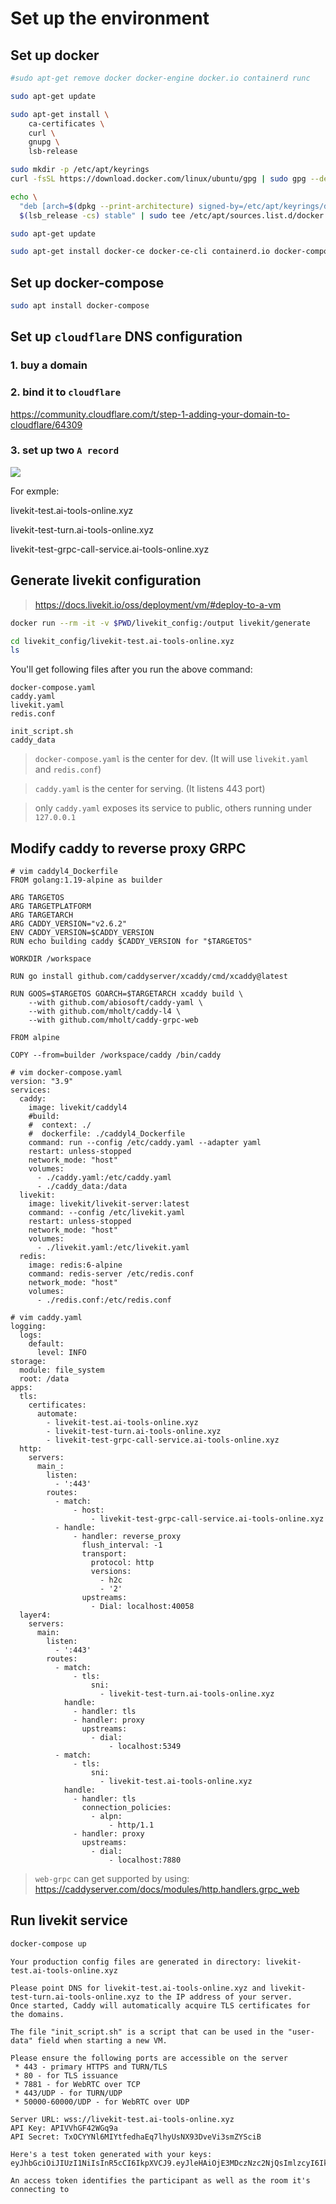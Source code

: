 # Set up the environment

## Set up docker
```bash
#sudo apt-get remove docker docker-engine docker.io containerd runc

sudo apt-get update

sudo apt-get install \
    ca-certificates \
    curl \
    gnupg \
    lsb-release

sudo mkdir -p /etc/apt/keyrings
curl -fsSL https://download.docker.com/linux/ubuntu/gpg | sudo gpg --dearmor -o /etc/apt/keyrings/docker.gpg

echo \
  "deb [arch=$(dpkg --print-architecture) signed-by=/etc/apt/keyrings/docker.gpg] https://download.docker.com/linux/ubuntu \
  $(lsb_release -cs) stable" | sudo tee /etc/apt/sources.list.d/docker.list > /dev/null

sudo apt-get update

sudo apt-get install docker-ce docker-ce-cli containerd.io docker-compose-plugin
```

## Set up docker-compose
```bash
sudo apt install docker-compose
```

## Set up `cloudflare` DNS configuration
### 1. buy a domain
### 2. bind it to `cloudflare`
https://community.cloudflare.com/t/step-1-adding-your-domain-to-cloudflare/64309

### 3. set up two `A record`
![](images/1.setup_two_a_records.png)

For exmple:

livekit-test.ai-tools-online.xyz

livekit-test-turn.ai-tools-online.xyz

livekit-test-grpc-call-service.ai-tools-online.xyz


## Generate livekit configuration
> https://docs.livekit.io/oss/deployment/vm/#deploy-to-a-vm

```bash
docker run --rm -it -v $PWD/livekit_config:/output livekit/generate

cd livekit_config/livekit-test.ai-tools-online.xyz
ls
```

You'll get following files after you run the above command:
```
docker-compose.yaml  
caddy.yaml  
livekit.yaml  
redis.conf

init_script.sh  
caddy_data  
```

> `docker-compose.yaml` is the center for dev. (It will use `livekit.yaml` and `redis.conf`)

> `caddy.yaml` is the center for serving. (It listens 443 port)

> only `caddy.yaml` exposes its service to public, others running under `127.0.0.1`

## Modify caddy to reverse proxy GRPC
```
# vim caddyl4_Dockerfile
FROM golang:1.19-alpine as builder

ARG TARGETOS
ARG TARGETPLATFORM
ARG TARGETARCH
ARG CADDY_VERSION="v2.6.2"
ENV CADDY_VERSION=$CADDY_VERSION
RUN echo building caddy $CADDY_VERSION for "$TARGETOS"

WORKDIR /workspace

RUN go install github.com/caddyserver/xcaddy/cmd/xcaddy@latest

RUN GOOS=$TARGETOS GOARCH=$TARGETARCH xcaddy build \
    --with github.com/abiosoft/caddy-yaml \
    --with github.com/mholt/caddy-l4 \
    --with github.com/mholt/caddy-grpc-web

FROM alpine

COPY --from=builder /workspace/caddy /bin/caddy
```

```
# vim docker-compose.yaml
version: "3.9"
services:
  caddy:
    image: livekit/caddyl4
    #build:
    #  context: ./
    #  dockerfile: ./caddyl4_Dockerfile
    command: run --config /etc/caddy.yaml --adapter yaml
    restart: unless-stopped
    network_mode: "host"
    volumes:
      - ./caddy.yaml:/etc/caddy.yaml
      - ./caddy_data:/data
  livekit:
    image: livekit/livekit-server:latest
    command: --config /etc/livekit.yaml
    restart: unless-stopped
    network_mode: "host"
    volumes:
      - ./livekit.yaml:/etc/livekit.yaml
  redis:
    image: redis:6-alpine
    command: redis-server /etc/redis.conf
    network_mode: "host"
    volumes:
      - ./redis.conf:/etc/redis.conf
```

```
# vim caddy.yaml
logging:
  logs:
    default:
      level: INFO
storage:
  module: file_system
  root: /data
apps:
  tls:
    certificates:
      automate:
        - livekit-test.ai-tools-online.xyz
        - livekit-test-turn.ai-tools-online.xyz
        - livekit-test-grpc-call-service.ai-tools-online.xyz
  http:
    servers:
      main_:
        listen:
          - ':443'
        routes:
          - match:
              - host:
                  - livekit-test-grpc-call-service.ai-tools-online.xyz
          - handle:
              - handler: reverse_proxy
                flush_interval: -1
                transport:
                  protocol: http
                  versions:
                    - h2c
                    - '2'
                upstreams:
                  - Dial: localhost:40058
  layer4:
    servers:
      main:
        listen:
          - ':443'
        routes:
          - match:
              - tls:
                  sni:
                    - livekit-test-turn.ai-tools-online.xyz
            handle:
              - handler: tls
              - handler: proxy
                upstreams:
                  - dial:
                      - localhost:5349
          - match:
              - tls:
                  sni:
                    - livekit-test.ai-tools-online.xyz
            handle:
              - handler: tls
                connection_policies:
                  - alpn:
                      - http/1.1
              - handler: proxy
                upstreams:
                  - dial:
                      - localhost:7880

```

> `web-grpc` can get supported by using: https://caddyserver.com/docs/modules/http.handlers.grpc_web

## Run livekit service

```bash
docker-compose up
```

```
Your production config files are generated in directory: livekit-test.ai-tools-online.xyz

Please point DNS for livekit-test.ai-tools-online.xyz and livekit-test-turn.ai-tools-online.xyz to the IP address of your server.
Once started, Caddy will automatically acquire TLS certificates for the domains.

The file "init_script.sh" is a script that can be used in the "user-data" field when starting a new VM.

Please ensure the following ports are accessible on the server
 * 443 - primary HTTPS and TURN/TLS
 * 80 - for TLS issuance
 * 7881 - for WebRTC over TCP
 * 443/UDP - for TURN/UDP
 * 50000-60000/UDP - for WebRTC over UDP

Server URL: wss://livekit-test.ai-tools-online.xyz
API Key: APIVVhGF42WGq9a
API Secret: TxOCYYNl6MIYtfedhaEq7lhyUsNX93DveVi3smZYSciB

Here's a test token generated with your keys: eyJhbGciOiJIUzI1NiIsInR5cCI6IkpXVCJ9.eyJleHAiOjE3MDczNzc2NjQsImlzcyI6IkFQSVZWaEdGNDJXR3E5YSIsImp0aSI6InRvbnlfc3RhcmsiLCJuYW1lIjoiVG9ueSBTdGFyayIsIm5iZiI6MTY3MTM3NzY2NCwic3ViIjoidG9ueV9zdGFyayIsInZpZGVvIjp7InJvb20iOiJzdGFyay10b3dlciIsInJvb21Kb2luIjp0cnVlfX0.17qEiI6wEXlLTtwsXW1lAxA18de7qgT14o8xxXbbnw8

An access token identifies the participant as well as the room it's connecting to
```


<!-- ## Install nginx
```bash
apt install nginx -y
```

## Generate SSL keys by using Let's Encrypt

```bash
apt install snapd
snap install --classic certbot
ln -s /snap/bin/certbot /usr/bin/certbot

certbot certonly --nginx
```

You'll get two files for one url:
```
Certificate is saved at: /etc/letsencrypt/live/livekit-test-turn.ai-tools-online.xyz/fullchain.pem

Key is saved at:         /etc/letsencrypt/live/livekit-test-turn.ai-tools-online.xyz/privkey.pem
```

## Install and config nginx
```bash
apt install nginx -y

cd /etc/nginx

vim nginx.conf
```

```
        server {
            listen 80 default_server;
            return 301 https://$host$request_uri;
        }

        server {
            listen 443 ssl;
            server_name livekit-test.ai-tools.online.xyz;

            ssl_certificate      /etc/letsencrypt/live/bbs.ai-tools-online.xyz/fullchain.pem;
            ssl_certificate_key  /etc/letsencrypt/live/bbs.ai-tools-online.xyz/privkey.pem;

            ssl_session_cache    shared:SSL:1m;
            ssl_session_timeout  5m;

            location / {
                #proxy_pass http://144.202.109.163:8088/;
                proxy_pass http://127.0.0.1:8088/;
                #proxy_set_header Host $http_host;
                #proxy_set_header X-Real-IP $remote_addr;
                #proxy_set_header X-Forwarded-For $proxy_add_x_forwarded_for;
                #proxy_set_header X-Forwarded-Proto $scheme;
            }
        }

``` -->
